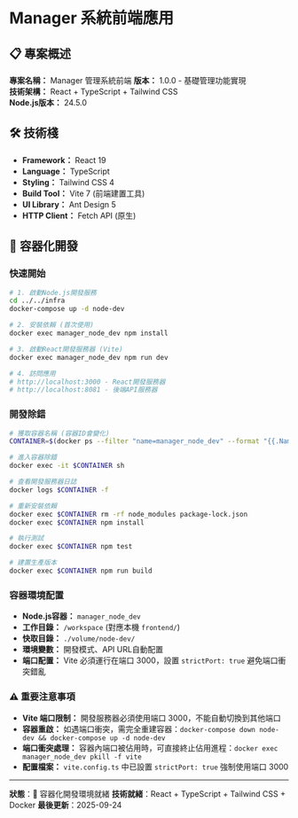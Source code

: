 # Manager 系統前端應用

## 📋 專案概述

**專案名稱：** Manager 管理系統前端
**版本：** 1.0.0 - 基礎管理功能實現  
**技術架構：** React + TypeScript + Tailwind CSS  
**Node.js版本：** 24.5.0

## 🛠️ 技術棧

- **Framework：** React 19
- **Language：** TypeScript
- **Styling：** Tailwind CSS 4
- **Build Tool：** Vite 7 (前端建置工具)
- **UI Library：** Ant Design 5
- **HTTP Client：** Fetch API (原生)

## 🚀 容器化開發

### 快速開始
```bash
# 1. 啟動Node.js開發服務
cd ../../infra
docker-compose up -d node-dev

# 2. 安裝依賴 (首次使用)
docker exec manager_node_dev npm install

# 3. 啟動React開發服務器 (Vite)
docker exec manager_node_dev npm run dev

# 4. 訪問應用
# http://localhost:3000 - React開發服務器
# http://localhost:8081 - 後端API服務器
```

### 開發除錯
```bash
# 獲取容器名稱 (容器ID會變化)
CONTAINER=$(docker ps --filter "name=manager_node_dev" --format "{{.Names}}")

# 進入容器除錯
docker exec -it $CONTAINER sh

# 查看開發服務器日誌
docker logs $CONTAINER -f

# 重新安裝依賴
docker exec $CONTAINER rm -rf node_modules package-lock.json
docker exec $CONTAINER npm install

# 執行測試
docker exec $CONTAINER npm test

# 建置生產版本
docker exec $CONTAINER npm run build
```

### 容器環境配置
- **Node.js容器：** `manager_node_dev`
- **工作目錄：** `/workspace` (對應本機 `frontend/`)
- **快取目錄：** `./volume/node-dev/`
- **環境變數：** 開發模式、API URL自動配置
- **端口配置：** Vite 必須運行在端口 3000，設置 `strictPort: true` 避免端口衝突錯亂

### ⚠️ 重要注意事項
- **Vite 端口限制：** 開發服務器必須使用端口 3000，不能自動切換到其他端口
- **容器重啟：** 如遇端口衝突，需完全重建容器：`docker-compose down node-dev && docker-compose up -d node-dev`
- **端口衝突處理：** 容器內端口被佔用時，可直接終止佔用進程：`docker exec manager_node_dev pkill -f vite`
- **配置檔案：** `vite.config.ts` 中已設置 `strictPort: true` 強制使用端口 3000

---

**狀態**：🐳 容器化開發環境就緒
**技術就緒**：React + TypeScript + Tailwind CSS + Docker
**最後更新**：2025-09-24
